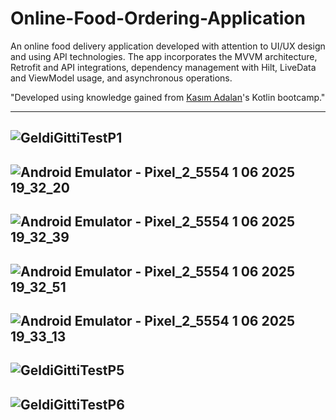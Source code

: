 # Online-Food-Ordering-Application
An online food delivery application developed with attention to UI/UX design and using API technologies. The app incorporates the MVVM architecture, Retrofit and API integrations, dependency management with Hilt, LiveData and ViewModel usage, and asynchronous operations.

"Developed using knowledge gained from  [Kasım Adalan](https://github.com/kasimadalan)'s Kotlin bootcamp."
 
--------------------------------------------------------------------------
![GeldiGittiTestP1](https://github.com/user-attachments/assets/84c24406-6655-4897-999e-10379976446c)
--------------------------------------------------------------------------
![Android Emulator - Pixel_2_5554 1 06 2025 19_32_20](https://github.com/user-attachments/assets/cfc80a14-903f-4665-bcb8-30d6dcfe81db)
--------------------------------------------------------------------------
![Android Emulator - Pixel_2_5554 1 06 2025 19_32_39](https://github.com/user-attachments/assets/34366089-86c5-45df-ae61-d6e31fddc699)
--------------------------------------------------------------------------
![Android Emulator - Pixel_2_5554 1 06 2025 19_32_51](https://github.com/user-attachments/assets/3358a5c2-2b2f-4ff0-a510-000f5ca37226)
--------------------------------------------------------------------------
![Android Emulator - Pixel_2_5554 1 06 2025 19_33_13](https://github.com/user-attachments/assets/af266fc2-5d25-4439-a052-2f0549f41aa9)
--------------------------------------------------------------------------
![GeldiGittiTestP5](https://github.com/user-attachments/assets/40263206-f598-49c3-a707-34cf3fa13097)
--------------------------------------------------------------------------
![GeldiGittiTestP6](https://github.com/user-attachments/assets/c5b7a83a-2443-4a07-83e0-fb730cf00f56)
--------------------------------------------------------------------------
